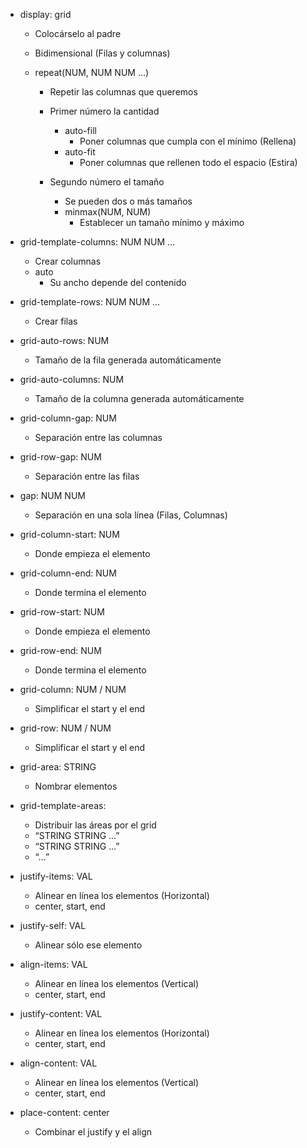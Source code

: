 - display: grid

  - Colocárselo al padre
  - Bidimensional (Filas y columnas)

  - repeat(NUM, NUM NUM …)

    - Repetir las columnas que queremos
    - Primer número la cantidad

      - auto-fill
        - Poner columnas que cumpla con el mínimo (Rellena)
      - auto-fit
        - Poner columnas que rellenen todo el espacio (Estira)

    - Segundo número el tamaño
      - Se pueden dos o más tamaños
      - minmax(NUM, NUM)
        - Establecer un tamaño mínimo y máximo

- grid-template-columns: NUM NUM …

  - Crear columnas
  - auto
    - Su ancho depende del contenido

- grid-template-rows: NUM NUM …

  - Crear filas

- grid-auto-rows: NUM

  - Tamaño de la fila generada automáticamente

- grid-auto-columns: NUM

  - Tamaño de la columna generada automáticamente

- grid-column-gap: NUM

  - Separación entre las columnas

- grid-row-gap: NUM

  - Separación entre las filas

- gap: NUM NUM

  - Separación en una sola línea (Filas, Columnas)

- grid-column-start: NUM

  - Donde empieza el elemento

- grid-column-end: NUM

  - Donde termina el elemento

- grid-row-start: NUM

  - Donde empieza el elemento

- grid-row-end: NUM

  - Donde termina el elemento

- grid-column: NUM / NUM

  - Simplificar el start y el end

- grid-row: NUM / NUM

  - Simplificar el start y el end

- grid-area: STRING

  - Nombrar elementos

- grid-template-areas:

  - Distribuir las áreas por el grid
  - “STRING STRING …”
  - “STRING STRING …”
  - “...”

- justify-items: VAL

  - Alinear en línea los elementos (Horizontal)
  - center, start, end

- justify-self: VAL

  - Alinear sólo ese elemento

- align-items: VAL

  - Alinear en línea los elementos (Vertical)
  - center, start, end

- justify-content: VAL

  - Alinear en línea los elementos (Horizontal)
  - center, start, end

- align-content: VAL

  - Alinear en línea los elementos (Vertical)
  - center, start, end

- place-content: center
  - Combinar el justify y el align
